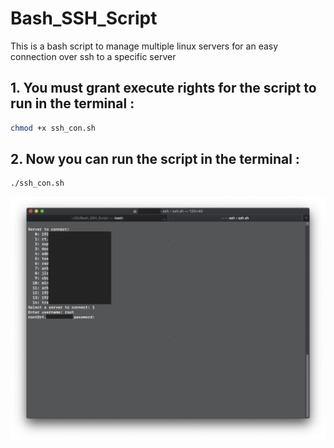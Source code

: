 # Bash_SSH_Script
This is a bash script to manage multiple linux servers for an easy connection over ssh to a specific server


## 1. You must grant **execute** rights for the script to run in the terminal :


```bash
chmod +x ssh_con.sh
```

## 2. Now you can run the script in the terminal :
```bash
./ssh_con.sh
```

![Terminal Screenshoot](/terminal.png)
